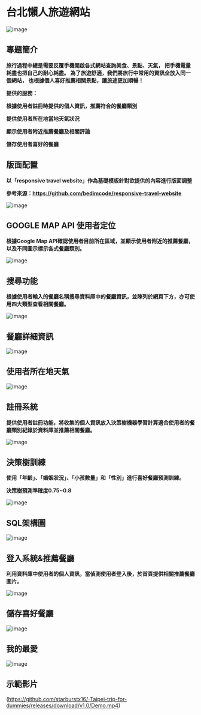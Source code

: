 # 台北懶人旅遊網站
![image](https://github.com/starburstx16/-Taipei-trip-for-dummies/blob/README-description/%E4%B8%BB%E7%95%AB%E9%9D%A2.png)
## 專題簡介 
**旅行過程中總是需要反覆手機開啟各式網站查詢美食、景點、天氣，
把手機電量耗盡也把自己的耐心耗盡。
為了旅遊舒適，我們將旅行中常用的資訊全放入同一個網站，
也根據個人喜好推薦相關景點，讓旅途更加順暢！** 

**提供的服務：**

**根據使用者註冊時提供的個人資訊，推薦符合的餐廳類別**

**提供使用者所在地當地天氣狀況**

**顯示使用者附近推薦餐廳及相關評論**

**儲存使用者喜好的餐廳**

## 版面配置

**以「responsive travel website」作為基礎模板針對欲提供的內容進行版面調整**

**參考來源：https://github.com/bedimcode/responsive-travel-website**

![image](https://github.com/starburstx16/-Taipei-trip-for-dummies/blob/README-description/%E7%89%88%E9%9D%A2%E9%85%8D%E7%BD%AE.png)

## GOOGLE MAP API 使用者定位

**根據Google Map API確認使用者目前所在區域，並顯示使用者附近的推薦餐廳，以及不同圖示標示各式餐廳類別。**

![image](https://github.com/starburstx16/-Taipei-trip-for-dummies/blob/README-description/%E4%BD%BF%E7%94%A8%E8%80%85%E5%AE%9A%E4%BD%8D.png)

## 搜尋功能

**根據使用者輸入的餐廳名稱搜尋資料庫中的餐廳資訊，並陳列於網頁下方，亦可使用四大類型查看相關餐廳。**

![image](https://github.com/starburstx16/-Taipei-trip-for-dummies/blob/README-description/%E6%90%9C%E5%B0%8B.png)

## 餐廳詳細資訊

![image](https://github.com/starburstx16/-Taipei-trip-for-dummies/blob/README-description/%E9%A4%90%E5%BB%B3%E8%A9%B3%E7%B4%B0%E8%B3%87%E8%A8%8A.png)

## 使用者所在地天氣

![image](https://github.com/starburstx16/-Taipei-trip-for-dummies/blob/README-description/%E5%A4%A9%E6%B0%A3.png)

## 註冊系統

**提供使用者註冊功能，將收集的個人資訊放入決策樹機器學習計算適合使用者的餐廳類別紀錄於資料庫並推薦相關餐廳。**

![image](https://github.com/starburstx16/-Taipei-trip-for-dummies/blob/README-description/%E8%A8%BB%E5%86%8A%E7%B3%BB%E7%B5%B1.png)

## 決策樹訓練

**使用「年齡」、「婚姻狀況」、「小孩數量」和「性別」進行喜好餐廳預測訓練。**

**決策樹預測準確度0.75~0.8**

![image](https://github.com/starburstx16/-Taipei-trip-for-dummies/blob/README-description/%E6%B1%BA%E7%AD%96%E6%A8%B9.png)

## SQL架構圖

![image](https://github.com/starburstx16/-Taipei-trip-for-dummies/blob/README-description/sql_ER.png)

## 登入系統&推薦餐廳

**利用資料庫中使用者的個人資訊，當偵測使用者登入後，於首頁提供相關推薦餐廳圖片。**

![image](https://github.com/starburstx16/-Taipei-trip-for-dummies/blob/README-description/%E7%99%BB%E5%85%A5%E8%88%87%E6%8E%A8%E8%96%A6.png)

## 儲存喜好餐廳

![image](https://github.com/starburstx16/-Taipei-trip-for-dummies/blob/README-description/%E5%84%B2%E5%AD%98%E9%A4%90%E5%BB%B3.png)

## 我的最愛

![image](https://github.com/starburstx16/-Taipei-trip-for-dummies/blob/README-description/%E6%88%91%E7%9A%84%E6%9C%80%E6%84%9B.png)

## 示範影片

(https://github.com/starburstx16/-Taipei-trip-for-dummies/releases/download/v1.0/Demo.mp4)





































